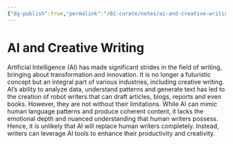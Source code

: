 ```yaml
---
{"dg-publish":true,"permalink":"/02-curate/notes/ai-and-creative-writing/","tags":["ai","writing","english","creativity"]}
---
```


# AI and Creative Writing

Artificial Intelligence (AI) has made significant strides in the field of writing, bringing about transformation and innovation. It is no longer a futuristic concept but an integral part of various industries, including creative writing. AI’s ability to analyze data, understand patterns and generate text has led to the creation of robot writers that can draft articles, blogs, reports and even books. However, they are not without their limitations. While AI can mimic human language patterns and produce coherent content, it lacks the emotional depth and nuanced understanding that human writers possess. Hence, it is unlikely that AI will replace human writers completely. Instead, writers can leverage AI tools to enhance their productivity and creativity.





